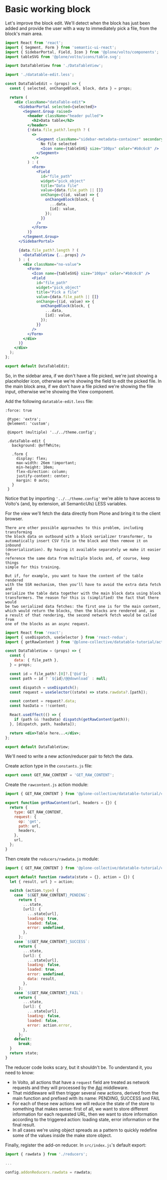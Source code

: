 # Basic working block

Let's improve the block edit. We'll detect when the block has just been added
and provide the user with a way to immediately pick a file, from the block's
main area.

```jsx
import React from 'react';
import { Segment, Form } from 'semantic-ui-react';
import { SidebarPortal, Field, Icon } from '@plone/volto/components';
import tableSVG from '@plone/volto/icons/table.svg';

import DataTableView from './DataTableView';

import './datatable-edit.less';

const DataTableEdit = (props) => {
  const { selected, onChangeBlock, block, data } = props;

  return (
    <div className="dataTable-edit">
      <SidebarPortal selected={selected}>
        <Segment.Group raised>
          <header className="header pulled">
            <h2>Data table</h2>
          </header>
          {!data.file_path?.length ? (
            <>
              <Segment className="sidebar-metadata-container" secondary>
                No file selected
                <Icon name={tableSVG} size="100px" color="#b8c6c8" />
              </Segment>
            </>
          ) : (
            <Form>
              <Field
                id="file_path"
                widget="pick_object"
                title="Data file"
                value={data.file_path || []}
                onChange={(id, value) => {
                  onChangeBlock(block, {
                    ...data,
                    [id]: value,
                  });
                }}
              />
            </Form>
          )}
        </Segment.Group>
      </SidebarPortal>

      {data.file_path?.length ? (
        <DataTableView {...props} />
      ) : (
        <div className="no-value">
          <Form>
            <Icon name={tableSVG} size="100px" color="#b8c6c8" />
            <Field
              id="file_path"
              widget="pick_object"
              title="Pick a file"
              value={data.file_path || []}
              onChange={(id, value) => {
                onChangeBlock(block, {
                  ...data,
                  [id]: value,
                });
              }}
            />
          </Form>
        </div>
      )}
    </div>
  );
};

export default DataTableEdit;
```

So, in the sidebar area, if we don't have a file picked, we're just showing
a placeholder icon, otherwise we're showing the field to edit the picked file.
In the main block area, if we don't have a file picked we're showing the file
input, otherwise we're showing the View component.

Add the following `datatable-edit.less` file:

```{code-block} less
:force: true

 @type: 'extra';
 @element: 'custom';

 @import (multiple) '../../theme.config';

 .dataTable-edit {
   background: @offWhite;

   .form {
     display: flex;
     max-width: 26em !important;
     min-height: 10em;
     flex-direction: column;
     justify-content: center;
     margin: 0 auto;
   }
 }
```

Notice that by importing `'../../theme.config'` we're able to have access to
Volto's (and, by extension, all SemanticUIs) LESS variables.

For the view we'll fetch the data directly from Plone and bring it to the
client browser.

```{note}
There are other possible approaches to this problem, including transforming
the block data on outbound with a block serializer transformer, to
automatically insert CSV file in the block and then remove it on inbound
(deserialization). By having it available separately we make it easier to
reference the same data from multiple blocks and, of course, keep things
simple for this training.

But if, for example, you want to have the content of the table rendered
with the SSR mechanism, then you'll have to avoid the extra data fetch and
serialize the table data together with the main block data using block
transformers. The reason for this is (simplified) the fact that there would
be two serialized data fetches: the first one is for the main content,
which would return the blocks, then the blocks are rendered and, as
a result of that rendering, the second network fetch would be called from
one of the blocks as an async request.
```

```jsx
import React from 'react';
import { useDispatch, useSelector } from 'react-redux';
import { getRawContent } from '@plone-collective/datatable-tutorial/actions';

const DataTableView = (props) => {
  const {
    data: { file_path },
  } = props;

  const id = file_path?.[0]?.['@id'];
  const path = id ? `${id}/@@download` : null;

  const dispatch = useDispatch();
  const request = useSelector((state) => state.rawdata?.[path]);

  const content = request?.data;
  const hasData = !!content;

  React.useEffect(() => {
    if (path && !hasData) dispatch(getRawContent(path));
  }, [dispatch, path, hasData]);

  return <div>Table here...</div>;
};

export default DataTableView;
```

We'll need to write a new action/reducer pair to fetch the data.

Create action type in the `constants.js` file:

```jsx
export const GET_RAW_CONTENT = 'GET_RAW_CONTENT';
```

Create the `rawcontent.js` action module:

```jsx
import { GET_RAW_CONTENT } from '@plone-collective/datatable-tutorial/constants';

export function getRawContent(url, headers = {}) {
  return {
    type: GET_RAW_CONTENT,
    request: {
      op: 'get',
      path: url,
      headers,
    },
    url,
  };
}
```

Then create the `reducers/rawdata.js` module:

```jsx
import { GET_RAW_CONTENT } from '@plone-collective/datatable-tutorial/constants';

export default function rawdata(state = {}, action = {}) {
  let { result, url } = action;

  switch (action.type) {
    case `${GET_RAW_CONTENT}_PENDING`:
      return {
        ...state,
        [url]: {
          ...state[url],
          loading: true,
          loaded: false,
          error: undefined,
        },
      };
    case `${GET_RAW_CONTENT}_SUCCESS`:
      return {
        ...state,
        [url]: {
          ...state[url],
          loading: false,
          loaded: true,
          error: undefined,
          data: result,
        },
      };
    case `${GET_RAW_CONTENT}_FAIL`:
      return {
        ...state,
        [url]: {
          ...state[url],
          loading: false,
          loaded: false,
          error: action.error,
        },
      };
    default:
      break;
  }
  return state;
}
```

The reducer code looks scary, but it shouldn't be. To understand it, you need
to know:

- In Volto, all actions that have a `request` field are treated as network
  requests and they will processed by the [Api] middleware.
- That middleware will then trigger several new actions, derived from the main
  function and prefixed with its name: PENDING, SUCCESS and FAIL
- For each of these new actions we will reduce the state of the store to
  something that makes sense: first of all, we want to store different
  information for each requested URL, then we want to store information
  according to the triggered action: loading state, error information or the
  final result.
- In all cases we're using object spreads as a pattern to quickly redefine some
  of the values inside the make store object.

Finally, register the add-on reducer. In `src/index.js`'s default export:

```jsx
import { rawdata } from './reducers';

...

config.addonReducers.rawdata = rawdata;
```

[api]: https://github.com/plone/volto/blob/master/src/middleware/api.js
